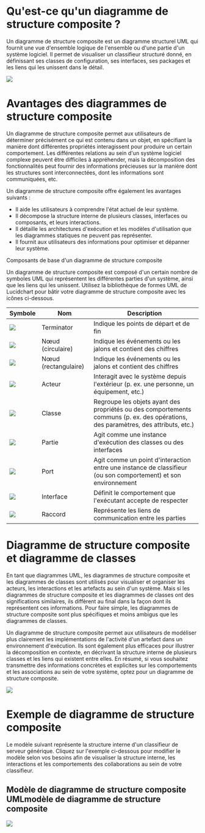 # Qu'est-ce qu'un diagramme de structure composite ?

Un diagramme de structure composite est un diagramme structurel UML qui fournit une vue d'ensemble logique de l'ensemble ou d'une partie d'un système logiciel. Il permet de visualiser un classifieur structuré donné, en définissant ses classes de configuration, ses interfaces, ses packages et les liens qui les unissent dans le détail.

![](https://d2slcw3kip6qmk.cloudfront.net/marketing/pages/blog/UML-composite-structure-diagram@2x.png)

# Avantages des diagrammes de structure composite

Un diagramme de structure composite permet aux utilisateurs de déterminer précisément ce qui est contenu dans un objet, en spécifiant la manière dont différentes propriétés interagissent pour produire un certain comportement. Les différentes relations au sein d'un système logiciel complexe peuvent être difficiles à appréhender, mais la décomposition des fonctionnalités peut fournir des informations précieuses sur la manière dont les structures sont interconnectées, dont les informations sont communiquées, etc.

Un diagramme de structure composite offre également les avantages suivants :

- Il aide les utilisateurs à comprendre l'état actuel de leur système.
- Il décompose la structure interne de plusieurs classes, interfaces ou composants, et leurs interactions.
- Il détaille les architectures d'exécution et les modèles d'utilisation que les diagrammes statiques ne peuvent pas représenter.
- Il fournit aux utilisateurs des informations pour optimiser et dépanner leur système.

Composants de base d'un diagramme de structure composite

Un diagramme de structure composite est composé d'un certain nombre de symboles UML qui représentent les différentes parties d'un système, ainsi que les liens qui les unissent. Utilisez la bibliothèque de formes UML de Lucidchart pour bâtir votre diagramme de structure composite avec les icônes ci-dessous. 

| Symbole | Nom | Description
| --- | --- | ----
| ![](https://d2slcw3kip6qmk.cloudfront.net/marketing/pages/blog/Terminator.png) | Terminator | Indique les points de départ et de fin
| ![](https://d2slcw3kip6qmk.cloudfront.net/marketing/pages/blog/Node.png) | Nœud (circulaire) | Indique les événements ou les jalons et contient des chiffres
| ![](https://d2slcw3kip6qmk.cloudfront.net/marketing/pages/blog/Node-rectangle.png) | Nœud (rectangulaire)| Indique les événements ou les jalons et contient des chiffres
| ![](https://d2slcw3kip6qmk.cloudfront.net/marketing/pages/blog/Actor.png) | Acteur | Interagit avec le système depuis l'extérieur (p. ex. une personne, un équipement, etc.)
| ![](https://d2slcw3kip6qmk.cloudfront.net/marketing/pages/blog/Class.png) | Classe | Regroupe les objets ayant des propriétés ou des comportements communs (p. ex. des opérations, des paramètres, des attributs, etc.)
| ![](https://d2slcw3kip6qmk.cloudfront.net/marketing/pages/blog/Part.png) | Partie | Agit comme une instance d'exécution des classes ou des interfaces
| ![](https://d2slcw3kip6qmk.cloudfront.net/marketing/pages/blog/Port.png) | Port | Agit comme un point d'interaction entre une instance de classifieur (ou son comportement) et son environnement
| ![](https://d2slcw3kip6qmk.cloudfront.net/marketing/pages/blog/Interface.png) | Interface | Définit le comportement que l'exécutant accepte de respecter
| ![](https://d2slcw3kip6qmk.cloudfront.net/marketing/pages/blog/Connector.png) | Raccord | Représente les liens de communication entre les parties

# Diagramme de structure composite et diagramme de classes

En tant que diagrammes UML, les diagrammes de structure composite et les diagrammes de classes sont utilisés pour visualiser et organiser les acteurs, les interactions et les artefacts au sein d'un système. Mais si les diagrammes de structure composite et les diagrammes de classes ont des significations similaires, ils diffèrent au final dans la façon dont ils représentent ces informations. Pour faire simple, les diagrammes de structure composite sont plus spécifiques et moins ambigus que les diagrammes de classes.

Un diagramme de structure composite permet aux utilisateurs de modéliser plus clairement les implémentations de l'activité d'un artefact dans un environnement d'exécution. Ils sont également plus efficaces pour illustrer la décomposition en contexte, en décrivant la structure interne de plusieurs classes et les liens qui existent entre elles. En résumé, si vous souhaitez transmettre des informations concrètes et explicites sur les comportements et les associations au sein de votre système, optez pour un diagramme de structure composite.

![](https://d2slcw3kip6qmk.cloudfront.net/marketing/pages/blog/UML-class-example@2x.png)

# Exemple de diagramme de structure composite

Le modèle suivant représente la structure interne d'un classifieur de serveur générique. Cliquez sur l'exemple ci-dessous pour modifier le modèle selon vos besoins afin de visualiser la structure interne, les interactions et les comportements des collaborations au sein de votre classifieur.

## Modèle de diagramme de structure composite UMLmodèle de diagramme de structure composite
![](https://d2slcw3kip6qmk.cloudfront.net/marketing/pages/discovery-page/UML-composiite-structure/UML-Composite-Structure-Diagram@2x.png)